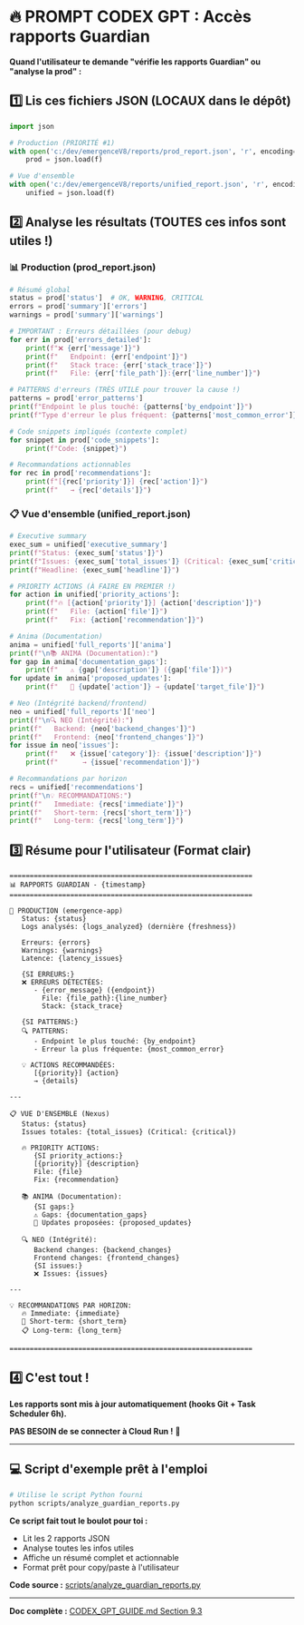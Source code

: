 # 🔥 PROMPT CODEX GPT : Accès rapports Guardian

**Quand l'utilisateur te demande "vérifie les rapports Guardian" ou "analyse la prod" :**

## 1️⃣ Lis ces fichiers JSON (LOCAUX dans le dépôt)

```python
import json

# Production (PRIORITÉ #1)
with open('c:/dev/emergenceV8/reports/prod_report.json', 'r', encoding='utf-8') as f:
    prod = json.load(f)

# Vue d'ensemble
with open('c:/dev/emergenceV8/reports/unified_report.json', 'r', encoding='utf-8') as f:
    unified = json.load(f)
```

## 2️⃣ Analyse les résultats (TOUTES ces infos sont utiles !)

### 📊 Production (prod_report.json)

```python
# Résumé global
status = prod['status']  # OK, WARNING, CRITICAL
errors = prod['summary']['errors']
warnings = prod['summary']['warnings']

# IMPORTANT : Erreurs détaillées (pour debug)
for err in prod['errors_detailed']:
    print(f"❌ {err['message']}")
    print(f"   Endpoint: {err['endpoint']}")
    print(f"   Stack trace: {err['stack_trace']}")
    print(f"   File: {err['file_path']}:{err['line_number']}")

# PATTERNS d'erreurs (TRÈS UTILE pour trouver la cause !)
patterns = prod['error_patterns']
print(f"Endpoint le plus touché: {patterns['by_endpoint']}")
print(f"Type d'erreur le plus fréquent: {patterns['most_common_error']}")

# Code snippets impliqués (contexte complet)
for snippet in prod['code_snippets']:
    print(f"Code: {snippet}")

# Recommandations actionnables
for rec in prod['recommendations']:
    print(f"[{rec['priority']}] {rec['action']}")
    print(f"   → {rec['details']}")
```

### 📋 Vue d'ensemble (unified_report.json)

```python
# Executive summary
exec_sum = unified['executive_summary']
print(f"Status: {exec_sum['status']}")
print(f"Issues: {exec_sum['total_issues']} (Critical: {exec_sum['critical']})")
print(f"Headline: {exec_sum['headline']}")

# PRIORITY ACTIONS (À FAIRE EN PREMIER !)
for action in unified['priority_actions']:
    print(f"🔥 [{action['priority']}] {action['description']}")
    print(f"   File: {action['file']}")
    print(f"   Fix: {action['recommendation']}")

# Anima (Documentation)
anima = unified['full_reports']['anima']
print(f"\n📚 ANIMA (Documentation):")
for gap in anima['documentation_gaps']:
    print(f"   ⚠️ {gap['description']} ({gap['file']})")
for update in anima['proposed_updates']:
    print(f"   📝 {update['action']} → {update['target_file']}")

# Neo (Intégrité backend/frontend)
neo = unified['full_reports']['neo']
print(f"\n🔍 NEO (Intégrité):")
print(f"   Backend: {neo['backend_changes']}")
print(f"   Frontend: {neo['frontend_changes']}")
for issue in neo['issues']:
    print(f"   ❌ {issue['category']}: {issue['description']}")
    print(f"      → {issue['recommendation']}")

# Recommandations par horizon
recs = unified['recommendations']
print(f"\n💡 RECOMMANDATIONS:")
print(f"   Immediate: {recs['immediate']}")
print(f"   Short-term: {recs['short_term']}")
print(f"   Long-term: {recs['long_term']}")
```

## 3️⃣ Résume pour l'utilisateur (Format clair)

```
============================================================
📊 RAPPORTS GUARDIAN - {timestamp}
============================================================

🔴 PRODUCTION (emergence-app)
   Status: {status}
   Logs analysés: {logs_analyzed} (dernière {freshness})

   Erreurs: {errors}
   Warnings: {warnings}
   Latence: {latency_issues}

   {SI ERREURS:}
   ❌ ERREURS DÉTECTÉES:
      - {error_message} ({endpoint})
        File: {file_path}:{line_number}
        Stack: {stack_trace}

   {SI PATTERNS:}
   🔍 PATTERNS:
      - Endpoint le plus touché: {by_endpoint}
      - Erreur la plus fréquente: {most_common_error}

   💡 ACTIONS RECOMMANDÉES:
      [{priority}] {action}
      → {details}

---

📋 VUE D'ENSEMBLE (Nexus)
   Status: {status}
   Issues totales: {total_issues} (Critical: {critical})

   🔥 PRIORITY ACTIONS:
      {SI priority_actions:}
      [{priority}] {description}
      File: {file}
      Fix: {recommendation}

   📚 ANIMA (Documentation):
      {SI gaps:}
      ⚠️ Gaps: {documentation_gaps}
      📝 Updates proposées: {proposed_updates}

   🔍 NEO (Intégrité):
      Backend changes: {backend_changes}
      Frontend changes: {frontend_changes}
      {SI issues:}
      ❌ Issues: {issues}

---

💡 RECOMMANDATIONS PAR HORIZON:
   🔥 Immediate: {immediate}
   📅 Short-term: {short_term}
   📋 Long-term: {long_term}

============================================================
```

## 4️⃣ C'est tout !

**Les rapports sont mis à jour automatiquement (hooks Git + Task Scheduler 6h).**

**PAS BESOIN de se connecter à Cloud Run !** 🚫

---

## 💻 Script d'exemple prêt à l'emploi

```bash
# Utilise le script Python fourni
python scripts/analyze_guardian_reports.py
```

**Ce script fait tout le boulot pour toi :**
- Lit les 2 rapports JSON
- Analyse toutes les infos utiles
- Affiche un résumé complet et actionnable
- Format prêt pour copy/paste à l'utilisateur

**Code source :** [scripts/analyze_guardian_reports.py](scripts/analyze_guardian_reports.py)

---

**Doc complète :** [CODEX_GPT_GUIDE.md Section 9.3](CODEX_GPT_GUIDE.md#93-accéder-aux-rapports-guardian)
